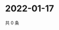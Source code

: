 # 2022-01-17

共 0 条

<!-- BEGIN WEIBO -->
<!-- 最后更新时间 Mon Jan 17 2022 15:00:46 GMT+0800 (China Standard Time) -->

<!-- END WEIBO -->
